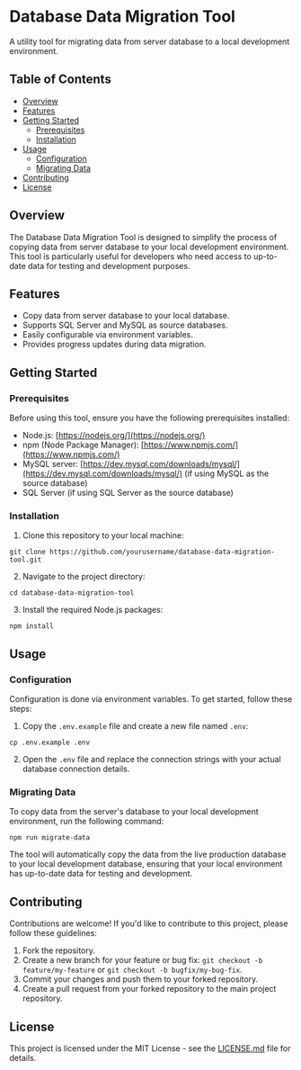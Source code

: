 # Database Data Migration Tool

A utility tool for migrating data from server database to a local development environment.

## Table of Contents

- [Overview](#overview)
- [Features](#features)
- [Getting Started](#getting-started)
    - [Prerequisites](#prerequisites)
    - [Installation](#installation)
- [Usage](#usage)
    - [Configuration](#configuration)
    - [Migrating Data](#migrating-data)
- [Contributing](#contributing)
- [License](#license)

## Overview

The Database Data Migration Tool is designed to simplify the process of copying data from server database to your local development environment. This tool is particularly useful for developers who need access to up-to-date data for testing and development purposes.

## Features

- Copy data from server database to your local database.
- Supports SQL Server and MySQL as source databases.
- Easily configurable via environment variables.
- Provides progress updates during data migration.

## Getting Started

### Prerequisites

Before using this tool, ensure you have the following prerequisites installed:

- Node.js: [https://nodejs.org/](https://nodejs.org/)
- npm (Node Package Manager): [https://www.npmjs.com/](https://www.npmjs.com/)
- MySQL server: [https://dev.mysql.com/downloads/mysql/](https://dev.mysql.com/downloads/mysql/) (if using MySQL as the source database)
- SQL Server (if using SQL Server as the source database)

### Installation

1. Clone this repository to your local machine:
```
git clone https://github.com/yourusername/database-data-migration-tool.git
```

2. Navigate to the project directory:
```
cd database-data-migration-tool
```

3. Install the required Node.js packages:
```
npm install
```

## Usage

### Configuration

Configuration is done via environment variables. To get started, follow these steps:

1. Copy the `.env.example` file and create a new file named `.env`:
```
cp .env.example .env
```

2. Open the `.env` file and replace the connection strings with your actual database connection details.

### Migrating Data

To copy data from the server's database to your local development environment, run the following command:
```
npm run migrate-data
```

The tool will automatically copy the data from the live production database to your local development database, ensuring that your local environment has up-to-date data for testing and development.

## Contributing

Contributions are welcome! If you'd like to contribute to this project, please follow these guidelines:

1. Fork the repository.
2. Create a new branch for your feature or bug fix: `git checkout -b feature/my-feature` or `git checkout -b bugfix/my-bug-fix`.
3. Commit your changes and push them to your forked repository.
4. Create a pull request from your forked repository to the main project repository.

## License

This project is licensed under the MIT License - see the [LICENSE.md](LICENSE.md) file for details.